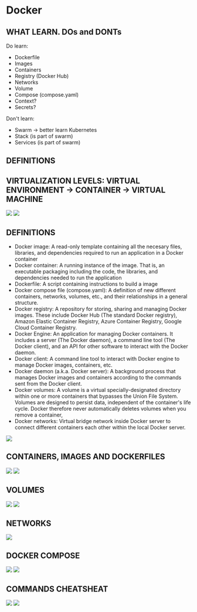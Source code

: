# Docker

## WHAT LEARN. DOs and DONTs

Do learn:
* Dockerfile
* Images
* Containers
* Registry (Docker Hub)
* Networks
* Volume
* Compose (compose.yaml)
* Context?
* Secrets?

Don't learn:
* Swarm -> better learn Kubernetes
* Stack (is part of swarm)
* Services  (is part of swarm)


## DEFINITIONS



## VIRTUALIZATION LEVELS: VIRTUAL ENVIRONMENT -> CONTAINER -> VIRTUAL MACHINE

<!-- <img src="./images/docker-diagram-1.png"  width="1050" height="5800"> -->
<img src="./images/docker-diagram-vir-1.png">
<img src="./images/docker-diagram-vir-2.png">

## DEFINITIONS

* Docker image: A read-only template containing all the necesary files, libraries, and dependencies required to run an application in a Docker container
* Docker container: A running instance of the image. That is, an executable packaging including the code, the libraries, and dependencies needed to run the application
* Dockerfile: A script containing instructions to build a image
* Docker compose file (compose.yaml): A definition of new different containers, networks, volumes, etc., and their relationships in a general structure.
* Docker registry: A repository for storing, sharing and managing Docker images. These include Docker Hub (The standard Docker registry), Amazon Elastic Container Registry, Azure Container Registry, Google Cloud Container Registry.
* Docker Engine: An application for managing Docker containers. It includes a server (The Docker daemon), a command line tool (The Docker client), and an API for other software to interact with the Docker daemon.
* Docker client: A command line tool to interact with Docker engine to manage Docker images, containers, etc.
* Docker daemon (a.k.a. Docker server): A background process that manages Docker images and containers according to the commands sent from the Docker client.
* Docker volumes: A volume is a virtual specially-designated directory within one or more containers that bypasses the Union File System. Volumes are designed to persist data, independent of the container's life cycle. Docker therefore never automatically deletes volumes when you remove a container,
* Docker networks: Virtual bridge network inside Docker server to connect different containers each other within the local Docker server.

<img src="./images/docker-diagram-1.png">

## CONTAINERS, IMAGES AND DOCKERFILES

<img src="./images/docker-diagram-2.png">
<img src="./images/docker-diagram-3.png">

## VOLUMES

<img src="./images/docker-diagram-4.png">
<img src="./images/docker-diagram-5.png">

## NETWORKS

<img src="./images/docker-diagram-6.png">

## DOCKER COMPOSE

<img src="./images/docker-diagram-7.png">
<img src="./images/docker-diagram-8.png">

## COMMANDS CHEATSHEAT

<img src="./images/docker-diagram-9.png">
<img src="./images/docker-diagram-10.png"> 
